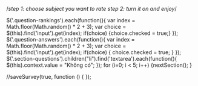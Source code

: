 /*step 1: choose subject you want to rate
  step 2: turn it on and enjoy*/


$('.question-rankings').each(function(){
var index = Math.floor(Math.random() * 2 + 3);
var choice = $(this).find('input').get(index);
if(choice) {choice.checked = true;}
});
$('.question-answers').each(function(){
var index = Math.floor(Math.random() * 2 + 3);
var choice = $(this).find('input').get(index);
if(choice) { choice.checked = true; }
});
$('.section-questions').children("li").find('textarea').each(function(){
	$(this).context.value = "Không có";
});
for (i=0; i < 5; i++) {nextSection(); }

//saveSurvey(true, function () { });
